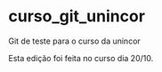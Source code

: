 # curso_git_unincor

Git de teste para o curso da unincor

Esta edição foi feita no curso dia 20/10.
